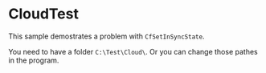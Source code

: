 # CloudTest

This sample demostrates a problem with `CfSetInSyncState`.

You need to have a folder `C:\Test\Cloud\`. Or you can change those pathes in the program.
